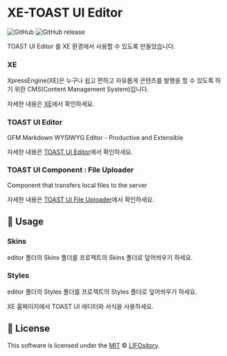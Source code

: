# XE-TOAST UI Editor
![GitHub](https://img.shields.io/github/license/LIFOsitory/xe-tui.editor.svg?style=flat-square)
![GitHub release](https://img.shields.io/github/release/LIFOsitory/xe-tui.editor.svg?style=flat-square)

TOAST UI Editor 를 XE 환경에서 사용할 수 있도록 만들었습니다.

### XE
XpressEngine(XE)은 누구나 쉽고 편하고 자유롭게 콘텐츠를 발행을 할 수 있도록 하기 위한 CMS(Content Management System)입니다. 

자세한 내용은 [XE](https://github.com/xpressengine/xe-core)에서 확인하세요.

### TOAST UI Editor
GFM Markdown WYSIWYG Editor - Productive and Extensible

자세한 내용은 [TOAST UI Editor](https://github.com/nhnent/tui.editor)에서 확인하세요.

### TOAST UI Component : File Uploader
Component that transfers local files to the server

자세한 내용은 [TOAST UI File Uploader](https://github.com/nhnent/tui.file-uploader)에서 확인하세요.

## 🔨 Usage

### Skins
editor 폴더의 Skins 폴더를 프로젝트의 Skins 폴더로 덮어씌우기 하세요.

### Styles
editor 폴더의 Styles 폴더를 프로젝트의 Styles 폴더로 덮어씌우기 하세요.

XE 홈페이지에서 TOAST UI 에디터와 서식을 사용하세요.

## 📜 License
This software is licensed under the [MIT](https://github.com/LIFOsitory/xe-tui.editor/blob/master/LICENSE) © [LIFOsitory](https://github.com/LIFOsitory).
